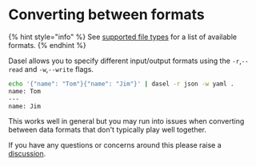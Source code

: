 # Converting between formats

{% hint style="info" %}
See [supported file types](../usage/supported-file-types.md) for a list of available formats.
{% endhint %}

Dasel allows you to specify different input/output formats using the `-r`,`--read` and `-w`,`--write` flags.

```bash
echo '{"name": "Tom"}{"name": "Jim"}' | dasel -r json -w yaml .
name: Tom
---
name: Jim
```

This works well in general but you may run into issues when converting between data formats that don't typically play well together.

If you have any questions or concerns around this please raise a [discussion](https://github.com/TomWright/dasel/discussions).

